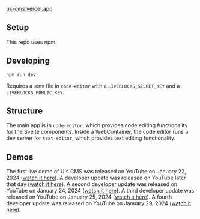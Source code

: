 [us-cms.vercel.app](https://us-cms.vercel.app)

## Setup

This repo uses npm.

## Developing

```
npm run dev
```

Requires a .env file in `code-editor` with a `LIVEBLOCKS_SECRET_KEY` and a `LIVEBLOCKS_PUBLIC_KEY`.

## Structure

The main app is in `code-editor`, which provides code editing functionality for the Svelte components. Inside a WebContainer, the code editor runs a dev server for `text-editor`, which provides text editing functionality.

## Demos

The first live demo of U's CMS was released on YouTube on January 22, 2024 ([watch it here](https://www.youtube.com/watch?v=F8ASZGM0-Io)). A developer update was released on YouTube later that day ([watch it here](https://www.youtube.com/watch?v=YY1NmHOM-pU)). A second developer update was released on YouTube on January 24, 2024 ([watch it here](https://www.youtube.com/watch?v=8HMq1oGlcRo)). A third developer update was released on YouTube on January 25, 2024 ([watch it here](https://youtu.be/4xYKJ0YKWBE)). A fourth developer update was released on YouTube on January 29, 2024 ([watch it here](https://www.youtube.com/watch?v=dVcpn4YlUHc)).
